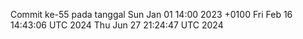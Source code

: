 Commit ke-55 pada tanggal Sun Jan 01 14:00 2023 +0100
Fri Feb 16 14:43:06 UTC 2024
Thu Jun 27 21:24:47 UTC 2024
